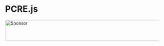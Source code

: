 PCRE.js
=======

<a target='_blank' rel='nofollow' href='https://app.codesponsor.io/link/C3uaS5cM1DPVgDuEekjGueTv/orzFly/pcre.js'>
  <img alt='Sponsor' width='888' height='68' src='https://app.codesponsor.io/embed/C3uaS5cM1DPVgDuEekjGueTv/orzFly/pcre.js.svg' />
</a>
